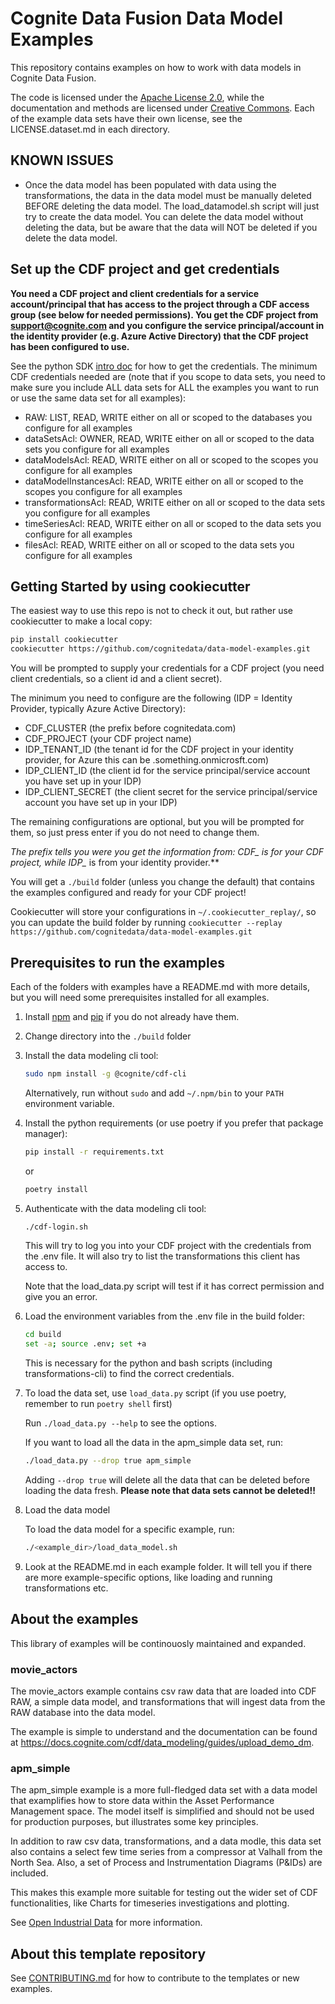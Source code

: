 # Cognite Data Fusion Data Model Examples

This repository contains examples on how to work with data models in Cognite Data Fusion.

The code is licensed under the [Apache License 2.0](LICENSE.code.md), while the documentation and methods are licensed
under [Creative Commons](LICENSE.docs.md). Each of the example data sets have their own license, see the LICENSE.dataset.md in each
directory.

## KNOWN ISSUES

* Once the data model has been populated with data using the transformations, the data in the data
    model must be manually deleted BEFORE deleting the data model. The load_datamodel.sh script
    will just try to create the data model. You can delete the data model without deleting the
    data, but be aware that the data will NOT be deleted if you delete the data model.

## Set up the CDF project and get credentials

**You need a CDF project and client credentials for a service account/principal that has access to the project
through a CDF access group (see below for needed permissions). You get the CDF project from
<support@cognite.com> and you configure the service principal/account in the identity provider (e.g. Azure Active Directory)
that the CDF project has been configured to use.**

See the python SDK [intro doc](https://developer.cognite.com/dev/guides/sdk/python/python_auth_oidc/) for how to get the credentials.
The minimum CDF credentials needed are (note that if you scope to data sets, you need to make sure you include ALL data sets for ALL
the examples you want to run or use the same data set for all examples):

* RAW: LIST, READ, WRITE either on all or scoped to the databases you configure for all examples
* dataSetsAcl: OWNER, READ, WRITE either on all or scoped to the data sets you configure for all examples
* dataModelsAcl: READ, WRITE either on all or scoped to the scopes you configure for all examples
* dataModelInstancesAcl: READ, WRITE either on all or scoped to the scopes you configure for all examples
* transformationsAcl: READ, WRITE either on all or scoped to the data sets you configure for all examples
* timeSeriesAcl: READ, WRITE either on all or scoped to the data sets you configure for all examples
* filesAcl: READ, WRITE either on all or scoped to the data sets you configure for all examples

## Getting Started by using cookiecutter

The easiest way to use this repo is not to check it out, but rather use cookiecutter to make a local copy:

```bash
pip install cookiecutter
cookiecutter https://github.com/cognitedata/data-model-examples.git
```

You will be prompted to supply your credentials for a CDF project (you need client credentials, so a client
id and a client secret).

The minimum you need to configure are the following (IDP = Identity Provider, typically Azure Active Directory):

* CDF_CLUSTER (the prefix before cognitedata.com)
* CDF_PROJECT (your CDF project name)
* IDP_TENANT_ID (the tenant id for the CDF project in your identity provider, for Azure this can be .something.onmicrosft.com)
* IDP_CLIENT_ID (the client id for the service principal/service account you have set up in your IDP)
* IDP_CLIENT_SECRET (the client secret for the service principal/service account you have set up in your IDP)

The remaining configurations are optional, but you will be prompted for them, so just press enter if you do not
need to change them.

**The prefix tells you were you get the information from: CDF_* is for your CDF project, while IDP_* is from your
identity provider.**

You will get a `./build` folder (unless you change the default) that contains the examples configured and ready
for your CDF project!

Cookiecutter will store your configurations in `~/.cookiecutter_replay/`, so you can update the build folder
by running `cookiecutter --replay https://github.com/cognitedata/data-model-examples.git`

## Prerequisites to run the examples

Each of the folders with examples have a README.md with more details, but you will need some prerequisites installed for all
examples.

1. Install [npm](https://docs.npmjs.com/downloading-and-installing-node-js-and-npm) and
    [pip](https://packaging.python.org/en/latest/tutorials/installing-packages/) if you do not already have them.

2. Change directory into the `./build` folder

3. Install the data modeling cli tool:

    ```bash
    sudo npm install -g @cognite/cdf-cli
    ```

    Alternatively, run without `sudo` and add `~/.npm/bin` to your `PATH` environment variable.

4. Install the python requirements (or use poetry if you prefer that package manager):

    ```bash
    pip install -r requirements.txt
    ```

    or

    ```bash
    poetry install
    ```

5. Authenticate with the data modeling cli tool:

    ```bash
    ./cdf-login.sh
    ```

    This will try to log you into your CDF project with the credentials from the .env file. It will also try to list the transformations this
    client has access to.

    Note that the load_data.py script will test if it has correct permission and give you an error.

6. Load the environment variables from the .env file in the build folder:

    ```bash
    cd build
    set -a; source .env; set +a
    ```

    This is necessary for the python and bash scripts (including transformations-cli) to find the correct credentials.

7. To load the data set, use `load_data.py` script (if you use poetry, remember to run `poetry shell` first)

    Run `./load_data.py --help` to see the options.

    If you want to load all the data in the apm_simple data set, run:

    ```bash
    ./load_data.py --drop true apm_simple
    ```

    Adding `--drop true` will delete all the data that can be deleted before
    loading the data fresh. **Please note that data sets cannot be deleted!!**

8. Load the data model

    To load the data model for a specific example, run:

    ```bash
    ./<example_dir>/load_data_model.sh
    ```

9. Look at the README.md in each example folder. It will tell you if there are more example-specific options, like loading and running transformations etc.

## About the examples

This library of examples will be continouosly maintained and expanded.

### movie_actors

The movie_actors example contains csv raw data that are loaded into CDF RAW, a simple data model,
and transformations that will ingest data from the RAW database into the data model.

The example is simple to understand and the documentation can be found at <https://docs.cognite.com/cdf/data_modeling/guides/upload_demo_dm>.

### apm_simple

The apm_simple example is a more full-fledged data set with a data model that examplifies how to
store data within the Asset Performance Management space. The model itself is simplified and
should not be used for production purposes, but illustrates some key principles.

In addition to raw csv data, transformations, and a data modle, this data set also contains
a select few time series from a compressor at Valhall from the North Sea. Also, a set of
Process and Instrumentation Diagrams (P&IDs) are included.

This makes this example more suitable for testing out the wider set of CDF functionalities, like
Charts for timeseries investigations and plotting.

See [Open Industrial Data](https://hub.cognite.com/open-industrial-data-211/what-is-open-industrial-data-994) for more information.

## About this template repository

See [CONTRIBUTING.md](./CONTRIBUTING.md) for how to contribute to the templates or new examples.
